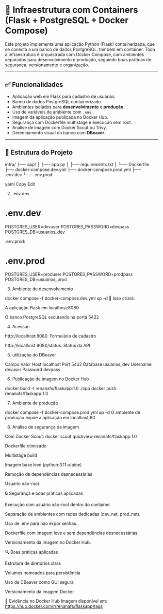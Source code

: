 # 🐳 Infraestrutura com Containers (Flask + PostgreSQL + Docker Compose)

Este projeto implementa uma aplicação Python (Flask) containerizada, que se conecta a um banco de dados PostgreSQL, também em container. Toda a infraestrutura é orquestrada com Docker Compose, com ambientes separados para desenvolvimento e produção, seguindo boas práticas de segurança, versionamento e organização.

---

## ✅ Funcionalidades

- Aplicação web em Flask para cadastro de usuários.
- Banco de dados PostgreSQL containerizado.
- Ambientes isolados para **desenvolvimento** e **produção**.
- Uso de variáveis de ambiente com `.env`.
- Imagem da aplicação publicada no Docker Hub.
- Segurança com Dockerfile multistage e execução sem root.
- Análise de imagem com Docker Scout ou Trivy.
- Gerenciamento visual do banco com **DBeaver**.

---

## 📁 Estrutura do Projeto

infra/
├── app/
│ ├── app.py
│ ├── requirements.txt
│ └── Dockerfile
├── docker-compose.dev.yml
├── docker-compose.prod.yml
├── .env.dev
└── .env.prod

yaml
Copy
Edit



2. .env.dev

# .env.dev
POSTGRES_USER=devuser
POSTGRES_PASSWORD=devpass
POSTGRES_DB=usuarios_dev

.env.prod:

# .env.prod
POSTGRES_USER=produser
POSTGRES_PASSWORD=prodpass
POSTGRES_DB=usuarios_prod

3. Ambiente de desenvolvimento

docker compose -f docker-compose.dev.yml up -d
📌 Isso criará:

A aplicação Flask em localhost:8080

O banco PostgreSQL escutando na porta 5432

4. Acessar:

http://localhost:8080: Formulário de cadastro

http://localhost:8080/status: Status da API

5. utilização do DBeaver

Campo	Valor
Host	localhost
Port	5432
Database	usuarios_dev
Username	devuser
Password	devpass

6. Publicação da imagem no Docker Hub

docker build -t renanafs/flaskapp:1.0 ./app
docker push renanafs/flaskapp:1.0

7. Ambiente de produção

docker compose -f docker-compose.prod.yml up -d
O ambiente de produção expõe a aplicação em localhost:80

8. Análise de segurança da imagem

Com Docker Scout:
docker scout quickview renanafs/flaskapp:1.0

Dockerfile otimizado

Multistage build

Imagem base leve (python:3.11-alpine)

Remoção de dependências desnecessárias

Usuário não-root

🔒 Segurança e boas práticas aplicadas

Execução com usuário não-root dentro do container.

Separação de ambientes com redes dedicadas (dev_net, prod_net).

Uso de .env para não expor senhas.

Dockerfile com imagem leve e sem dependências desnecessárias.

Versionamento da imagem no Docker Hub.

🔍 Boas práticas aplicadas

Estrutura de diretórios clara

Volumes nomeados para persistência

Uso de DBeaver como GUI segura

Versionamento da imagem Docker

📸 Evidência no Docker Hub
Imagem disponível em: https://hub.docker.com/r/renanafs/flaskapp/tags

